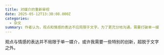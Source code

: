 ```yaml
---
title: 对媒介的重新审视
date: 2025-05-12T13:38:08.000Z
categories:
  - 杂文
summary: 作者认为，观点和情感的表达不应局限于文字。为了更充分地沟通，需要打破单一媒介的束缚，探索超越文本的、更具创新的多元化表达方式。
---
```

观点与情感的表达并不局限于单一媒介，或许我需要一些特别的创新，超脱于文字之外。
